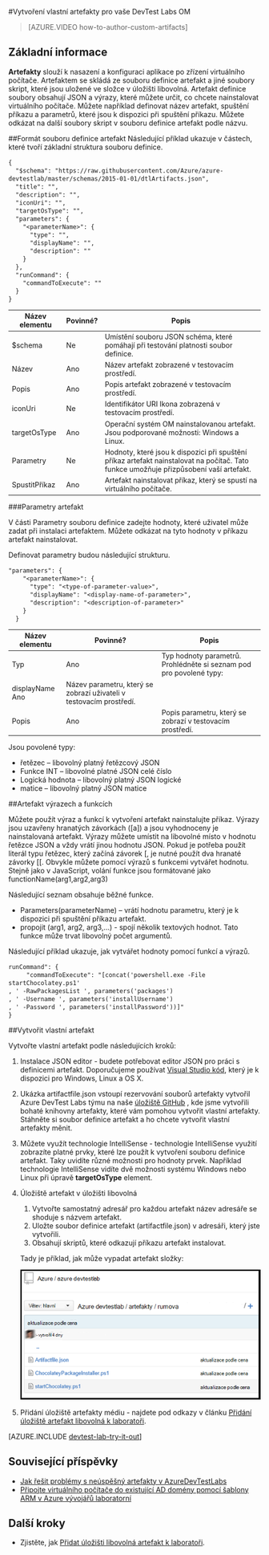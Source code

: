 <properties 
    pageTitle="Vytvoření vlastní artefakty pro vaše OM Labs DevTest | Microsoft Azure"
    description="Zjistěte, jak vytvářet vlastní artefakty pro použití s DevTest Labs"
    services="devtest-lab,virtual-machines"
    documentationCenter="na"
    authors="tomarcher"
    manager="douge"
    editor=""/>

<tags
    ms.service="devtest-lab"
    ms.workload="na"
    ms.tgt_pltfrm="na"
    ms.devlang="na"
    ms.topic="article"
    ms.date="08/25/2016"
    ms.author="tarcher"/>

#<a name="create-custom-artifacts-for-your-devtest-labs-vm"></a>Vytvoření vlastní artefakty pro vaše DevTest Labs OM

> [AZURE.VIDEO how-to-author-custom-artifacts] 

## <a name="overview"></a>Základní informace
**Artefakty** slouží k nasazení a konfiguraci aplikace po zřízení virtuálního počítače. Artefaktem se skládá ze souboru definice artefakt a jiné soubory skript, které jsou uložené ve složce v úložišti libovolná. Artefakt definice soubory obsahují JSON a výrazy, které můžete určit, co chcete nainstalovat virtuálního počítače. Můžete například definovat název artefakt, spuštění příkazu a parametrů, které jsou k dispozici při spuštění příkazu. Můžete odkázat na další soubory skript v souboru definice artefakt podle názvu.

##<a name="artifact-definition-file-format"></a>Formát souboru definice artefakt
Následující příklad ukazuje v částech, které tvoří základní struktura souboru definice.

    {
      "$schema": "https://raw.githubusercontent.com/Azure/azure-devtestlab/master/schemas/2015-01-01/dtlArtifacts.json",
      "title": "",
      "description": "",
      "iconUri": "",
      "targetOsType": "",
      "parameters": {
        "<parameterName>": {
          "type": "",
          "displayName": "",
          "description": ""
        }
      },
      "runCommand": {
        "commandToExecute": ""
      }
    }

| Název elementu | Povinné? | Popis
| ------------ | --------- | -----------
| $schema      | Ne        | Umístění souboru JSON schéma, které pomáhají při testování platnosti soubor definice.
| Název        | Ano       | Název artefakt zobrazené v testovacím prostředí.
| Popis  | Ano       | Popis artefakt zobrazené v testovacím prostředí.
| iconUri      | Ne        | Identifikátor URI Ikona zobrazená v testovacím prostředí.
| targetOsType | Ano       | Operační systém OM nainstalovanou artefakt. Jsou podporované možnosti: Windows a Linux.
| Parametry   | Ne        | Hodnoty, které jsou k dispozici při spuštění příkaz artefakt nainstalovat na počítač. Tato funkce umožňuje přizpůsobení vaší artefakt.
| SpustitPříkaz   | Ano       | Artefakt nainstalovat příkaz, který se spustí na virtuálního počítače.

###<a name="artifact-parameters"></a>Parametry artefakt

V části Parametry souboru definice zadejte hodnoty, které uživatel může zadat při instalaci artefaktem. Můžete odkázat na tyto hodnoty v příkazu artefakt nainstalovat.

Definovat parametry budou následující strukturu.

    "parameters": {
        "<parameterName>": {
          "type": "<type-of-parameter-value>",
          "displayName": "<display-name-of-parameter>",
          "description": "<description-of-parameter>"
        }
      }

| Název elementu | Povinné? | Popis
| ------------ | --------- | -----------
| Typ         | Ano       | Typ hodnoty parametrů. Prohlédněte si seznam pod pro povolené typy:
| displayName Ano       | Název parametru, který se zobrazí uživateli v testovacím prostředí.
| Popis  | Ano       | Popis parametru, který se zobrazí v testovacím prostředí.

Jsou povolené typy:

- řetězec – libovolný platný řetězcový JSON
- Funkce INT – libovolné platné JSON celé číslo
- Logická hodnota – libovolný platný JSON logické
- matice – libovolný platný JSON matice

##<a name="artifact-expressions-and-functions"></a>Artefakt výrazech a funkcích

Můžete použít výraz a funkcí k vytvoření artefakt nainstalujte příkaz.
Výrazy jsou uzavřeny hranatých závorkách ([a]) a jsou vyhodnoceny je nainstalovaná artefakt. Výrazy můžete umístit na libovolné místo v hodnotu řetězce JSON a vždy vrátí jinou hodnotu JSON. Pokud je potřeba použít literál typu řetězec, který začíná závorek [, je nutné použít dva hranaté závorky [[.
Obvykle můžete pomocí výrazů s funkcemi vytvářet hodnotu. Stejně jako v JavaScript, volání funkce jsou formátované jako functionName(arg1,arg2,arg3)

Následující seznam obsahuje běžné funkce.

- Parameters(parameterName) – vrátí hodnotu parametru, který je k dispozici při spuštění příkazu artefakt.
- propojit (arg1, arg2, arg3,...) - spojí několik textových hodnot. Tato funkce může trvat libovolný počet argumentů.

Následující příklad ukazuje, jak vytvářet hodnoty pomocí funkcí a výrazů.

    runCommand": {
         "commandToExecute": "[concat('powershell.exe -File startChocolatey.ps1'
    , ' -RawPackagesList ', parameters('packages')
    , ' -Username ', parameters('installUsername')
    , ' -Password ', parameters('installPassword'))]"
    }

##<a name="create-a-custom-artifact"></a>Vytvořit vlastní artefakt

Vytvořte vlastní artefakt podle následujících kroků:

1. Instalace JSON editor - budete potřebovat editor JSON pro práci s definicemi artefakt. Doporučujeme používat [Visual Studio kód](https://code.visualstudio.com/), který je k dispozici pro Windows, Linux a OS X.

1. Ukázka artifactfile.json vstoupí rezervování souborů artefakty vytvořil Azure DevTest Labs týmu na naše [úložiště GitHub](https://github.com/Azure/azure-devtestlab) , kde jsme vytvořili bohaté knihovny artefakty, které vám pomohou vytvořit vlastní artefakty. Stáhněte si soubor definice artefakt a ho chcete vytvořit vlastní artefakty měnit.

1. Můžete využít technologie IntelliSense - technologie IntelliSense využití zobrazíte platné prvky, které lze použít k vytvoření souboru definice artefakt. Taky uvidíte různé možnosti pro hodnoty prvek. Například technologie IntelliSense vidíte dvě možnosti systému Windows nebo Linux při úpravě **targetOsType** element.

1. Úložiště artefakt v úložišti libovolná
    1. Vytvořte samostatný adresář pro každou artefakt název adresáře se shoduje s názvem artefakt.
    1. Uložte soubor definice artefakt (artifactfile.json) v adresáři, který jste vytvořili.
    1. Obsahují skriptů, které odkazují příkazu artefakt instalovat.

    Tady je příklad, jak může vypadat artefakt složky:

    ![Příklad repo libovolná artefakt](./media/devtest-lab-artifact-author/git-repo.png)

1. Přidání úložiště artefakty médiu - najdete pod odkazy v článku [Přidání úložiště artefakt libovolná k laboratoři](devtest-lab-add-artifact-repo.md).

[AZURE.INCLUDE [devtest-lab-try-it-out](../../includes/devtest-lab-try-it-out.md)]

## <a name="related-blog-posts"></a>Související příspěvky
- [Jak řešit problémy s neúspěšný artefakty v AzureDevTestLabs](http://www.visualstudiogeeks.com/blog/DevOps/How-to-troubleshoot-failing-artifacts-in-AzureDevTestLabs)
- [Připojte virtuálního počítače do existující AD domény pomocí šablony ARM v Azure vývojářů laboratorní](http://www.visualstudiogeeks.com/blog/DevOps/Join-a-VM-to-existing-AD-domain-using-ARM-template-AzureDevTestLabs)

## <a name="next-steps"></a>Další kroky

- Zjistěte, jak [Přidat úložišti libovolná artefakt k laboratoři](devtest-lab-add-artifact-repo.md).
